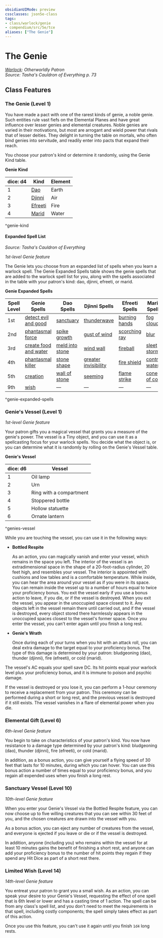 ```yaml
---
obsidianUIMode: preview
cssclasses: json5e-class
tags:
- class/warlock/genie
- compendium/src/5e/tce
aliases: ["The Genie"]
---
```

# The Genie
*[Warlock](warlock.md): Otherworldly Patron*  
*Source: Tasha's Cauldron of Everything p. 73*  


## Class Features

### The Genie (Level 1)

You have made a pact with one of the rarest kinds of genie, a noble genie. Such entities rule vast fiefs on the Elemental Planes and have great influence over lesser genies and elemental creatures. Noble genies are varied in their motivations, but most are arrogant and wield power that rivals that of lesser deities. They delight in turning the table on mortals, who often bind genies into servitude, and readily enter into pacts that expand their reach.

You choose your patron's kind or determine it randomly, using the Genie Kind table.

**Genie Kind**

| dice: d4 | Kind | Element |
|----------|------|---------|
| 1 | [Dao](/compendium/bestiary/elemental/dao.md) | Earth |
| 2 | [Djinni](/compendium/bestiary/elemental/djinni.md) | Air |
| 3 | [Efreeti](/compendium/bestiary/elemental/efreeti.md) | Fire |
| 4 | [Marid](/compendium/bestiary/elemental/marid.md) | Water |
^genie-kind

#### Expanded Spell List
_Source: Tasha's Cauldron of Everything_

*1st-level Genie feature*

The Genie lets you choose from an expanded list of spells when you learn a warlock spell. The Genie Expanded Spells table shows the genie spells that are added to the warlock spell list for you, along with the spells associated in the table with your patron's kind: dao, djinni, efreeti, or marid.

**Genie Expanded Spells**

| Spell Level | Genie Spells | Dao Spells | Djinni Spells | Efreeti Spells | Marid Spells |
|-------------|--------------|------------|---------------|----------------|--------------|
| 1st | [detect evil and good](/compendium/spells/detect-evil-and-good.md) | [sanctuary](/compendium/spells/sanctuary.md) | [thunderwave](/compendium/spells/thunderwave.md) | [burning hands](/compendium/spells/burning-hands.md) | [fog cloud](/compendium/spells/fog-cloud.md) |
| 2nd | [phantasmal force](/compendium/spells/phantasmal-force.md) | [spike growth](/compendium/spells/spike-growth.md) | [gust of wind](/compendium/spells/gust-of-wind.md) | [scorching ray](/compendium/spells/scorching-ray.md) | [blur](/compendium/spells/blur.md) |
| 3rd | [create food and water](/compendium/spells/create-food-and-water.md) | [meld into stone](/compendium/spells/meld-into-stone.md) | [wind wall](/compendium/spells/wind-wall.md) | [fireball](/compendium/spells/fireball.md) | [sleet storm](/compendium/spells/sleet-storm.md) |
| 4th | [phantasmal killer](/compendium/spells/phantasmal-killer.md) | [stone shape](/compendium/spells/stone-shape.md) | [greater invisibility](/compendium/spells/greater-invisibility.md) | [fire shield](/compendium/spells/fire-shield.md) | [control water](/compendium/spells/control-water.md) |
| 5th | [creation](/compendium/spells/creation.md) | [wall of stone](/compendium/spells/wall-of-stone.md) | [seeming](/compendium/spells/seeming.md) | [flame strike](/compendium/spells/flame-strike.md) | [cone of cold](/compendium/spells/cone-of-cold.md) |
| 9th | [wish](/compendium/spells/wish.md) | — | — | — | — |
^genie-expanded-spells

### Genie's Vessel (Level 1)

*1st-level Genie feature*

Your patron gifts you a magical vessel that grants you a measure of the genie's power. The vessel is a Tiny object, and you can use it as a spellcasting focus for your warlock spells. You decide what the object is, or you can determine what it is randomly by rolling on the Genie's Vessel table.

**Genie's Vessel**

| dice: d6 | Vessel |
|----------|--------|
| 1 | Oil lamp |
| 2 | Urn |
| 3 | Ring with a compartment |
| 4 | Stoppered bottle |
| 5 | Hollow statuette |
| 6 | Ornate lantern |
^genies-vessel

While you are touching the vessel, you can use it in the following ways:

- **Bottled Respite**  

    As an action, you can magically vanish and enter your vessel, which remains in the space you left. The interior of the vessel is an extradimensional space in the shape of a 20-foot-radius cylinder, 20 feet high, and resembles your vessel. The interior is appointed with cushions and low tables and is a comfortable temperature. While inside, you can hear the area around your vessel as if you were in its space. You can remain inside the vessel up to a number of hours equal to twice your proficiency bonus. You exit the vessel early if you use a bonus action to leave, if you die, or if the vessel is destroyed. When you exit the vessel, you appear in the unoccupied space closest to it. Any objects left in the vessel remain there until carried out, and if the vessel is destroyed, every object stored there harmlessly appears in the unoccupied spaces closest to the vessel's former space. Once you enter the vessel, you can't enter again until you finish a long rest.  

- **Genie's Wrath**  

    Once during each of your turns when you hit with an attack roll, you can deal extra damage to the target equal to your proficiency bonus. The type of this damage is determined by your patron: bludgeoning (dao), thunder (djinni), fire (efreeti), or cold (marid).  

The vessel's AC equals your spell save DC. Its hit points equal your warlock level plus your proficiency bonus, and it is immune to poison and psychic damage.

If the vessel is destroyed or you lose it, you can perform a 1-hour ceremony to receive a replacement from your patron. This ceremony can be performed during a short or long rest, and the previous vessel is destroyed if it still exists. The vessel vanishes in a flare of elemental power when you die.

### Elemental Gift (Level 6)

*6th-level Genie feature*

You begin to take on characteristics of your patron's kind. You now have resistance to a damage type determined by your patron's kind: bludgeoning (dao), thunder (djinni), fire (efreeti), or cold (marid).

In addition, as a bonus action, you can give yourself a flying speed of 30 feet that lasts for 10 minutes, during which you can hover. You can use this bonus action a number of times equal to your proficiency bonus, and you regain all expended uses when you finish a long rest.

### Sanctuary Vessel (Level 10)

*10th-level Genie feature*

When you enter your Genie's Vessel via the Bottled Respite feature, you can now choose up to five willing creatures that you can see within 30 feet of you, and the chosen creatures are drawn into the vessel with you.

As a bonus action, you can eject any number of creatures from the vessel, and everyone is ejected if you leave or die or if the vessel is destroyed.

In addition, anyone (including you) who remains within the vessel for at least 10 minutes gains the benefit of finishing a short rest, and anyone can add your proficiency bonus to the number of hit points they regain if they spend any Hit Dice as part of a short rest there.

### Limited Wish (Level 14)

*14th-level Genie feature*

You entreat your patron to grant you a small wish. As an action, you can speak your desire to your Genie's Vessel, requesting the effect of one spell that is 6th level or lower and has a casting time of 1 action. The spell can be from any class's spell list, and you don't need to meet the requirements in that spell, including costly components; the spell simply takes effect as part of this action.

Once you use this feature, you can't use it again until you finish `1d4` long rests.